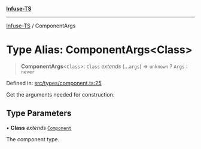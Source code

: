 [**Infuse-TS**](../README.md)

***

[Infuse-TS](../README.md) / ComponentArgs

# Type Alias: ComponentArgs\<Class\>

> **ComponentArgs**\<`Class`\>: `Class` *extends* (...`args`) => `unknown` ? `Args` : `never`

Defined in: [src/types/component.ts:25](https://github.com/D-Kay6/Infuse-TS/blob/183255f9a4ec5e9ee4dba778a499aaf2ce7f4763/src/types/component.ts#L25)

Get the arguments needed for construction.

## Type Parameters

• **Class** *extends* [`Component`](Component.md)

The component type.

